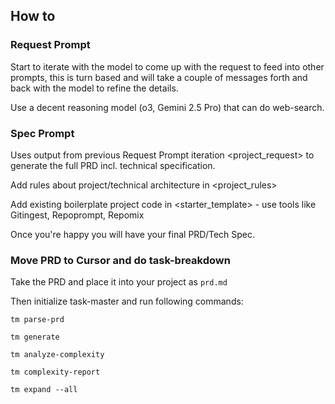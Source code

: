 ## How to 
### Request Prompt 

Start to iterate with the model to come up with the request to feed into other prompts, this is turn based and will take a couple of messages forth and back with the model to refine the details. 

Use a decent reasoning model (o3, Gemini 2.5 Pro) that can do web-search. 


### Spec Prompt 

Uses output from previous Request Prompt iteration <project_request> to generate the full PRD incl. technical specification.

Add rules about project/technical architecture in <project_rules>

Add existing boilerplate project code in <starter_template> - use tools like Gitingest, Repoprompt, Repomix

Once you're happy you will have your final PRD/Tech Spec.

### Move PRD to Cursor and do task-breakdown

Take the PRD and place it into your project as `prd.md`

Then initialize task-master and run following commands: 
```
tm parse-prd
```

```
tm generate
```

```
tm analyze-complexity
```

```
tm complexity-report
```

```
tm expand --all 
```

